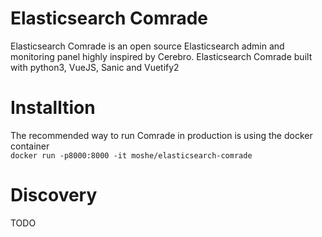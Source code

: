 # Elasticsearch Comrade
Elasticsearch Comrade is an open source Elasticsearch admin and monitoring panel highly inspired by Cerebro.
Elasticsearch Comrade built with python3, VueJS, Sanic and Vuetify2

# Installtion
The recommended way to run Comrade in production is using the docker container  
`docker run -p8000:8000 -it moshe/elasticsearch-comrade`

# Discovery
TODO

